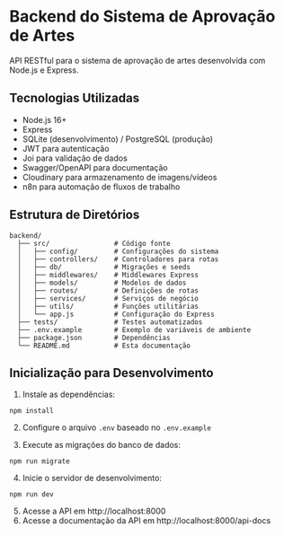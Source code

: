 # Backend do Sistema de Aprovação de Artes

API RESTful para o sistema de aprovação de artes desenvolvida com Node.js e Express.

## Tecnologias Utilizadas

- Node.js 16+
- Express
- SQLite (desenvolvimento) / PostgreSQL (produção)
- JWT para autenticação
- Joi para validação de dados
- Swagger/OpenAPI para documentação
- Cloudinary para armazenamento de imagens/vídeos
- n8n para automação de fluxos de trabalho

## Estrutura de Diretórios

```
backend/
  ├── src/                # Código fonte
  │   ├── config/         # Configurações do sistema
  │   ├── controllers/    # Controladores para rotas
  │   ├── db/             # Migrações e seeds
  │   ├── middlewares/    # Middlewares Express
  │   ├── models/         # Modelos de dados
  │   ├── routes/         # Definições de rotas
  │   ├── services/       # Serviços de negócio
  │   ├── utils/          # Funções utilitárias
  │   └── app.js          # Configuração do Express
  ├── tests/              # Testes automatizados
  ├── .env.example        # Exemplo de variáveis de ambiente
  ├── package.json        # Dependências
  └── README.md           # Esta documentação
```

## Inicialização para Desenvolvimento

1. Instale as dependências:
```
npm install
```

2. Configure o arquivo `.env` baseado no `.env.example`

3. Execute as migrações do banco de dados:
```
npm run migrate
```

4. Inicie o servidor de desenvolvimento:
```
npm run dev
```

5. Acesse a API em http://localhost:8000
6. Acesse a documentação da API em http://localhost:8000/api-docs 